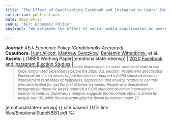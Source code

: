 ```yaml
---
title: "The Effect of Deactivating Facebook and Instagram on Users' Emotional State"
collection: publications
date: 2025-04-27
venue: 'AEJ: Economic Policy'
abstract: "We estimate the effect of social media deactivation on users’ emotional state in two large randomized experiments before the 2020 U.S. election. People who deactivated Facebook for the six weeks before the election reported a 0.060 standard deviation improvement in an index of happiness, depression, and anxiety, relative to controls who deactivated for just the first of those six weeks. People who deactivated Instagram for those six weeks reported a 0.041 standard deviation improvement relative to controls. Exploratory analysis suggests the Facebook effect is driven by people over 35, while the Instagram effect is driven by women under 25."

---
```


**Journal:** _AEJ: Economic Policy (Conditionally Accepted)_
<br>
**Coauthors:** [Hunt Allcott][hallcott], [Matthew Gentzkow][mgentzkow], [Benjamin Wittenbrink][bwitten], et al.
<br>
**Assets:** [ [NBER Working Paper][emotionalstate-nberwp] | [2020 Facebook and Instagram Election Studies][fies] ]
> <div style="font-size: 0.8em; font-style: italic; margin-top: -20px;">
> We estimate the effect of social media deactivation on users’ emotional state in two large randomized experiments before the 2020 U.S. election. People who deactivated Facebook for the six weeks before the election reported a 0.060 standard deviation improvement in an index of happiness, depression, and anxiety, relative to controls who deactivated for just the first of those six weeks. People who deactivated Instagram for those six weeks reported a 0.041 standard deviation improvement relative to controls. Exploratory analysis suggests the Facebook effect is driven by people over 35, while the Instagram effect is driven by women under 25.
> </div>

[hallcott]: https://allcott.stanford.edu/
[mgentzkow]: https://www.matthewgentzkow.com/
[bwitten]: https://benjaminhwittenbrink.github.io/
[fies]: https://research.facebook.com/2020-election-research/

[emotionalstate-nberwp]:{{ site.baseurl }}{% link files/EmotionalStateNBER.pdf %}
